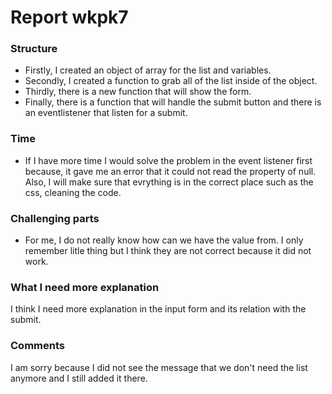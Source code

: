  # Report wkpk7

### Structure
-  Firstly, I created an object of array for the list and variables.
-  Secondly, I created a function to grab all of the list inside of the object.
-  Thirdly, there is a new function that will show the form.
- Finally, there is a function that will handle the submit button and there is an eventlistener that listen for a submit.  
### Time
-  If I have more time I would solve the problem in the event listener first because, it gave me an error that it could not read the property of null. Also, I will make sure that evrything is in the correct place such as the css, cleaning the code.  
### Challenging parts  
-  For me, I do not really know how can we have the value from. I only remember litle thing but I think they are not correct because it did not work.
### What I need more explanation
I think I need more explanation in the input form and its relation with the submit. 
### Comments
I am sorry because I did not see the message that we don't need the list anymore and I still added it there. 